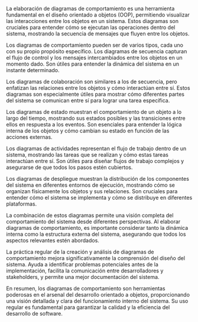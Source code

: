 La elaboración de diagramas de comportamiento es una herramienta fundamental en el diseño orientado a objetos (OOP), permitiendo visualizar las interacciones entre los objetos en un sistema. Estos diagramas son cruciales para entender cómo se ejecutan las operaciones dentro del sistema, mostrando la secuencia de mensajes que fluyen entre los objetos.

Los diagramas de comportamiento pueden ser de varios tipos, cada uno con su propio propósito específico. Los diagramas de secuencia capturan el flujo de control y los mensajes intercambiados entre los objetos en un momento dado. Son útiles para entender la dinámica del sistema en un instante determinado.

Los diagramas de colaboración son similares a los de secuencia, pero enfatizan las relaciones entre los objetos y cómo interactúan entre sí. Estos diagramas son especialmente útiles para mostrar cómo diferentes partes del sistema se comunican entre sí para lograr una tarea específica.

Los diagramas de estado muestran el comportamiento de un objeto a lo largo del tiempo, mostrando sus estados posibles y las transiciones entre ellos en respuesta a los eventos. Son esenciales para entender la lógica interna de los objetos y cómo cambian su estado en función de las acciones externas.

Los diagramas de actividades representan el flujo de trabajo dentro de un sistema, mostrando las tareas que se realizan y cómo estas tareas interactúan entre sí. Son útiles para diseñar flujos de trabajo complejos y asegurarse de que todos los pasos estén cubiertos.

Los diagramas de despliegue muestran la distribución de los componentes del sistema en diferentes entornos de ejecución, mostrando cómo se organizan físicamente los objetos y sus relaciones. Son cruciales para entender cómo el sistema se implementa y cómo se distribuye en diferentes plataformas.

La combinación de estos diagramas permite una visión completa del comportamiento del sistema desde diferentes perspectivas. Al elaborar diagramas de comportamiento, es importante considerar tanto la dinámica interna como la estructura externa del sistema, asegurando que todos los aspectos relevantes estén abordados.

La práctica regular de la creación y análisis de diagramas de comportamiento mejora significativamente la comprensión del diseño del sistema. Ayuda a identificar problemas potenciales antes de la implementación, facilita la comunicación entre desarrolladores y stakeholders, y permite una mejor documentación del sistema.

En resumen, los diagramas de comportamiento son herramientas poderosas en el arsenal del desarrollo orientado a objetos, proporcionando una visión detallada y clara del funcionamiento interno del sistema. Su uso regular es fundamental para garantizar la calidad y la eficiencia del desarrollo de software.
